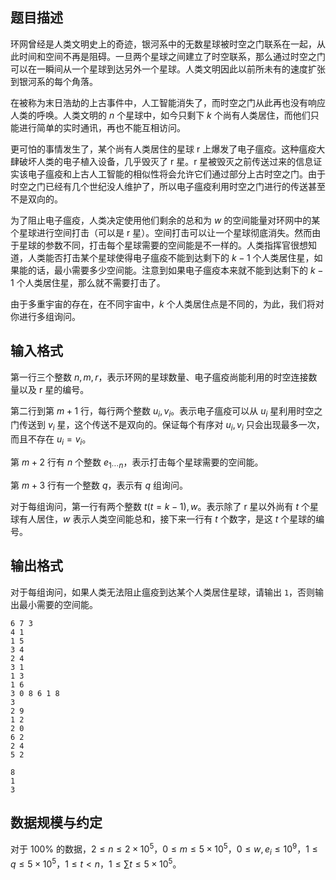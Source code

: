 ## 题目描述

环网曾经是人类文明史上的奇迹，银河系中的无数星球被时空之门联系在一起，从此时间和空间不再是阻碍。一旦两个星球之间建立了时空联系，那么通过时空之门可以在一瞬间从一个星球到达另外一个星球。人类文明因此以前所未有的速度扩张到银河系的每个角落。

在被称为末日浩劫的上古事件中，人工智能消失了，而时空之门从此再也没有响应人类的呼唤。人类文明的 $n$ 个星球中，如今只剩下 $k$ 个尚有人类居住，而他们只能进行简单的实时通讯，再也不能互相访问。

更可怕的事情发生了，某个尚有人类居住的星球 r 上爆发了电子瘟疫。这种瘟疫大肆破坏人类的电子植入设备，几乎毁灭了 r 星。r 星被毁灭之前传送过来的信息证实该电子瘟疫和上古人工智能的相似性将会允许它们通过部分上古时空之门。由于时空之门已经有几个世纪没人维护了，所以电子瘟疫利用时空之门进行的传送甚至不是双向的。

为了阻止电子瘟疫，人类决定使用他们剩余的总和为 $w$ 的空间能量对环网中的某个星球进行空间打击（可以是 r 星）。空间打击可以让一个星球彻底消失。然而由于星球的参数不同，打击每个星球需要的空间能是不一样的。人类指挥官很想知道，人类能否打击某个星球使得电子瘟疫不能到达剩下的 $k-1$ 个人类居住星，如果能的话，最小需要多少空间能。注意到如果电子瘟疫本来就不能到达剩下的 $k-1$ 个人类居住星，那么就不需要打击了。

由于多重宇宙的存在，在不同宇宙中，$k$ 个人类居住点是不同的，为此，我们将对你进行多组询问。

## 输入格式

第一行三个整数 $n,m,r$，表示环网的星球数量、电子瘟疫尚能利用的时空连接数量以及 r 星的编号。

第二行到第 $m+1$ 行，每行两个整数 $u_i,v_i$。表示电子瘟疫可以从 $u_i$ 星利用时空之门传送到 $v_i$ 星，这个传送不是双向的。保证每个有序对 $u_i,v_i$ 只会出现最多一次，而且不存在 $u_i=v_i$。

第 $m+2$ 行有 $n$ 个整数 $e_{1\cdots n}$，表示打击每个星球需要的空间能。

第 $m+3$ 行有一个整数 $q$，表示有 $q$ 组询问。

对于每组询问，第一行有两个整数 $t(t=k-1),w$。表示除了 r 星以外尚有 $t$ 个星球有人居住，$w$ 表示人类空间能总和，接下来一行有 $t$ 个数字，是这 $t$ 个星球的编号。

## 输出格式

对于每组询问，如果人类无法阻止瘟疫到达某个人类居住星球，请输出 `1`，否则输出最小需要的空间能。

```input1
6 7 3
4 1
1 5
3 4
2 4
3 1
1 3
1 6
3 0 8 6 1 8
3
2 9
1 2
2 0
6 2
2 4
5 2
```

```output1
8
1
3
```

## 数据规模与约定

对于 $100\%$ 的数据，$2\leq n\leq 2\times 10^5$，$0\leq m\leq 5\times 10^5$，$0\leq w,e_i\leq 10^9$，$1\leq q\leq 5\times 10^5$，$1\leq t<n$，$1\leq \sum t\leq 5\times 10^5$。

